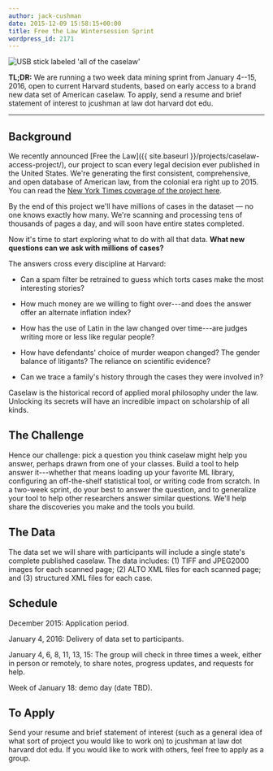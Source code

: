 ```yaml
---
author: jack-cushman
date: 2015-12-09 15:58:15+00:00
title: Free the Law Wintersession Sprint
wordpress_id: 2171
---
```


![USB stick labeled 'all of the caselaw'](http://librarylab.law.harvard.edu/blog/wp-content/uploads/2015/12/Screen-Shot-2015-12-09-at-10.50.04-AM.png)

**TL;DR:** We are running a two week data mining sprint from January 4--15, 2016, open to current Harvard students, based on early access to a brand new data set of American caselaw. To apply, send a resume and brief statement of interest to jcushman at law dot harvard dot edu.

* * *

## Background

We recently announced [Free the Law]({{ site.baseurl }}/projects/caselaw-access-project/), our project to scan every legal decision ever published in the United States. We're generating the first consistent, comprehensive, and open database of American law, from the colonial era right up to 2015. You can read the [New York Times coverage of the project here](http://www.nytimes.com/2015/10/29/us/harvard-law-library-sacrifices-a-trove-for-the-sake-of-a-free-database.html).

By the end of this project we'll have millions of cases in the dataset &mdash; no one knows exactly how many. We're scanning and processing tens of thousands of pages a day, and will soon have entire states completed.

Now it's time to start exploring what to do with all that data. **What new questions can we ask with millions of cases?**

The answers cross every discipline at Harvard:

* Can a spam filter be retrained to guess which torts cases make the most interesting stories?

* How much money are we willing to fight over---and does the answer offer an alternate inflation index?

* How has the use of Latin in the law changed over time---are judges writing more or less like regular people?

* How have defendants' choice of murder weapon changed? The gender balance of litigants? The reliance on scientific evidence?

* Can we trace a family's history through the cases they were involved in?

Caselaw is the historical record of applied moral philosophy under the law. Unlocking its secrets will have an incredible impact on scholarship of all kinds.

## The Challenge

Hence our challenge: pick a question you think caselaw might help you answer, perhaps drawn from one of your classes. Build a tool to help answer it---whether that means loading up your favorite ML library, configuring an off-the-shelf statistical tool, or writing code from scratch. In a two-week sprint, do your best to answer the question, and to generalize your tool to help other researchers answer similar questions. We'll help share the discoveries you make and the tools you build.

## The Data

The data set we will share with participants will include a single state's complete published caselaw. The data includes: (1) TIFF and JPEG2000 images for each scanned page; (2) ALTO XML files for each scanned page; and (3) structured XML files for each case.

## Schedule

December 2015: Application period.

January 4, 2016: Delivery of data set to participants.

January 4, 6, 8, 11, 13, 15: The group will check in three times a week, either in person or remotely, to share notes, progress updates, and requests for help.

Week of January 18: demo day (date TBD).

## To Apply

Send your resume and brief statement of interest (such as a general idea of what sort of project you would like to work on) to jcushman at law dot harvard dot edu. If you would like to work with others, feel free to apply as a group.
